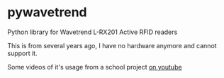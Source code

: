 # pywavetrend
Python library for Wavetrend L-RX201 Active RFID readers

This is from several years ago, I have no hardware anymore and cannot support it.

Some videos of it's usage from a school project [on youtube](https://www.youtube.com/playlist?list=PLXUaMWWFaOjTX_fhAlXaV4HFVTL-ui0Bu)

